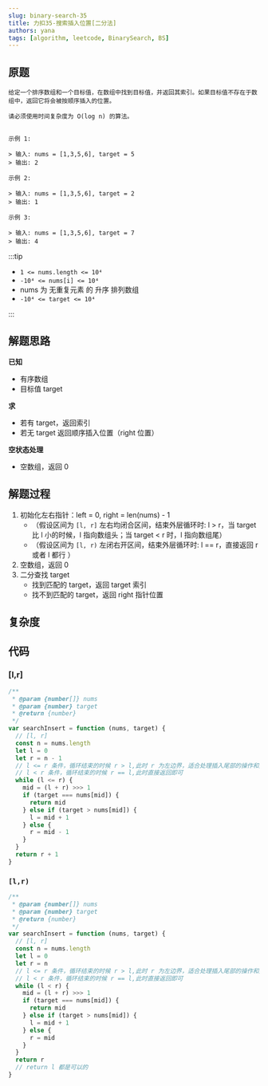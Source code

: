 ```yaml
---
slug: binary-search-35
title: 力扣35-搜索插入位置[二分法]
authors: yana
tags: [algorithm, leetcode, BinarySearch, BS]
---
```


## 原题

```text
给定一个排序数组和一个目标值，在数组中找到目标值，并返回其索引。如果目标值不存在于数组中，返回它将会被按顺序插入的位置。

请必须使用时间复杂度为 O(log n) 的算法。


示例 1:

> 输入: nums = [1,3,5,6], target = 5
> 输出: 2

示例 2:

> 输入: nums = [1,3,5,6], target = 2
> 输出: 1

示例 3:

> 输入: nums = [1,3,5,6], target = 7
> 输出: 4
```

:::tip

- `1 <= nums.length <= 10⁴`
- `-10⁴ <= nums[i] <= 10⁴`
- nums 为 无重复元素 的 升序 排列数组
- `-10⁴ <= target <= 10⁴`

:::

## 解题思路

**已知**

- 有序数组
- 目标值 target

**求**

- 若有 target，返回索引
- 若无 target 返回顺序插入位置（right 位置）

**空状态处理**

- 空数组，返回 0

## 解题过程

1. 初始化左右指针：left = 0, right = len(nums) - 1
   - （假设区间为 `[l, r]` 左右均闭合区间，结束外层循环时: l > r，当 target 比 l 小的时候，l 指向数组头；当 target < r
     时，l 指向数组尾）
   - （假设区间为 `[l, r)` 左闭右开区间，结束外层循环时: l == r，直接返回 r 或者 l 都行 ）
2. 空数组，返回 0
3. 二分查找 target
   - 找到匹配的 target，返回 target 索引
   - 找不到匹配的 target，返回 right 指针位置

## 复杂度

## 代码

### [l,r]

```javascript
/**
 * @param {number[]} nums
 * @param {number} target
 * @return {number}
 */
var searchInsert = function (nums, target) {
  // [l, r]
  const n = nums.length
  let l = 0
  let r = n - 1
  // l <= r 条件，循环结束的时候 r > l,此时 r 为左边界，适合处理插入尾部的操作和空数组的情况
  // l < r 条件，循环结束的时候 r == l,此时直接返回即可
  while (l <= r) {
    mid = (l + r) >>> 1
    if (target === nums[mid]) {
      return mid
    } else if (target > nums[mid]) {
      l = mid + 1
    } else {
      r = mid - 1
    }
  }
  return r + 1
}
```

### `[l,r)`

```javascript
/**
 * @param {number[]} nums
 * @param {number} target
 * @return {number}
 */
var searchInsert = function (nums, target) {
  // [l, r]
  const n = nums.length
  let l = 0
  let r = n
  // l <= r 条件，循环结束的时候 r > l,此时 r 为左边界，适合处理插入尾部的操作和空数组的情况
  // l < r 条件，循环结束的时候 r == l,此时直接返回即可
  while (l < r) {
    mid = (l + r) >>> 1
    if (target === nums[mid]) {
      return mid
    } else if (target > nums[mid]) {
      l = mid + 1
    } else {
      r = mid
    }
  }
  return r
  // return l 都是可以的
}
```

